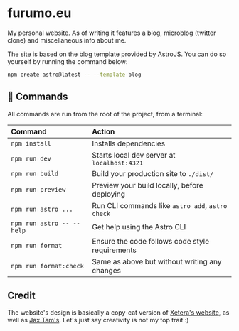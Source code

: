 # furumo.eu

My personal website. As of writing it features a blog, microblog (twitter clone) and miscellaneous info about me.

The site is based on the blog template provided by AstroJS. You can do so yourself by running the command below:

```sh
npm create astro@latest -- --template blog
```

## 🧞 Commands

All commands are run from the root of the project, from a terminal:

| Command                   | Action                                           |
| :------------------------ | :----------------------------------------------- |
| `npm install`             | Installs dependencies                            |
| `npm run dev`             | Starts local dev server at `localhost:4321`      |
| `npm run build`           | Build your production site to `./dist/`          |
| `npm run preview`         | Preview your build locally, before deploying     |
| `npm run astro ...`       | Run CLI commands like `astro add`, `astro check` |
| `npm run astro -- --help` | Get help using the Astro CLI                     |
| `npm run format`          | Ensure the code follows code style requirements  |
| `npm run format:check`    | Same as above but without writing any changes    |

## Credit

The website's design is basically a copy-cat version of [Xetera's website](https://github.com/Xetera/xetera.dev), as well as [Jax Tam's](https://github.com/EnhancedJax/jaxtam.dev). Let's just say creativity is not my top trait :)
